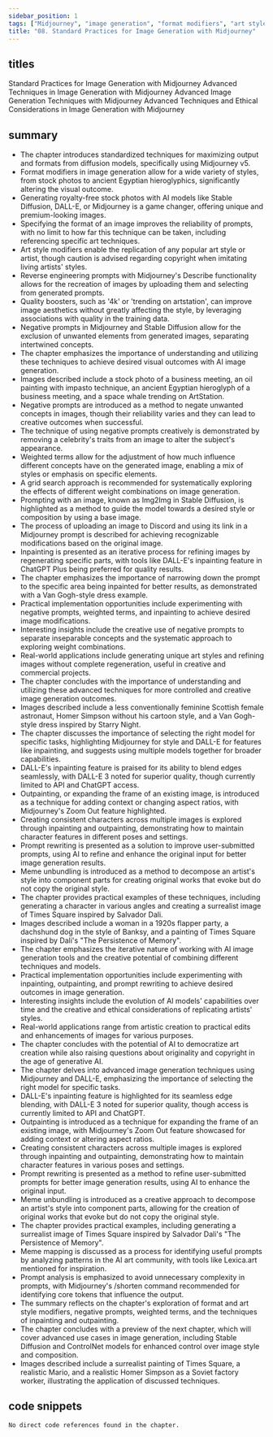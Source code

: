 ```yaml
---
sidebar_position: 1
tags: ["Midjourney", "image generation", "format modifiers", "art style modifiers", "negative prompts", "Negative prompts", "Weighted terms", "Img2Img", "Inpainting", "DALL-E", "Outpainting", "Prompt Rewriting"]
title: "08. Standard Practices for Image Generation with Midjourney"
---
```


## titles

Standard Practices for Image Generation with Midjourney Advanced Techniques in Image Generation with Midjourney Advanced Image Generation Techniques with Midjourney Advanced Techniques and Ethical Considerations in Image Generation with Midjourney

## summary

- The chapter introduces standardized techniques for maximizing output and formats from diffusion models, specifically using Midjourney v5.
- Format modifiers in image generation allow for a wide variety of styles, from stock photos to ancient Egyptian hieroglyphics, significantly altering the visual outcome.
- Generating royalty-free stock photos with AI models like Stable Diffusion, DALL-E, or Midjourney is a game changer, offering unique and premium-looking images.
- Specifying the format of an image improves the reliability of prompts, with no limit to how far this technique can be taken, including referencing specific art techniques.
- Art style modifiers enable the replication of any popular art style or artist, though caution is advised regarding copyright when imitating living artists' styles.
- Reverse engineering prompts with Midjourney's Describe functionality allows for the recreation of images by uploading them and selecting from generated prompts.
- Quality boosters, such as '4k' or 'trending on artstation', can improve image aesthetics without greatly affecting the style, by leveraging associations with quality in the training data.
- Negative prompts in Midjourney and Stable Diffusion allow for the exclusion of unwanted elements from generated images, separating intertwined concepts.
- The chapter emphasizes the importance of understanding and utilizing these techniques to achieve desired visual outcomes with AI image generation.
- Images described include a stock photo of a business meeting, an oil painting with impasto technique, an ancient Egyptian hieroglyph of a business meeting, and a space whale trending on ArtStation.
- Negative prompts are introduced as a method to negate unwanted concepts in images, though their reliability varies and they can lead to creative outcomes when successful.
- The technique of using negative prompts creatively is demonstrated by removing a celebrity's traits from an image to alter the subject's appearance.
- Weighted terms allow for the adjustment of how much influence different concepts have on the generated image, enabling a mix of styles or emphasis on specific elements.
- A grid search approach is recommended for systematically exploring the effects of different weight combinations on image generation.
- Prompting with an image, known as Img2Img in Stable Diffusion, is highlighted as a method to guide the model towards a desired style or composition by using a base image.
- The process of uploading an image to Discord and using its link in a Midjourney prompt is described for achieving recognizable modifications based on the original image.
- Inpainting is presented as an iterative process for refining images by regenerating specific parts, with tools like DALL-E's inpainting feature in ChatGPT Plus being preferred for quality results.
- The chapter emphasizes the importance of narrowing down the prompt to the specific area being inpainted for better results, as demonstrated with a Van Gogh-style dress example.
- Practical implementation opportunities include experimenting with negative prompts, weighted terms, and inpainting to achieve desired image modifications.
- Interesting insights include the creative use of negative prompts to separate inseparable concepts and the systematic approach to exploring weight combinations.
- Real-world applications include generating unique art styles and refining images without complete regeneration, useful in creative and commercial projects.
- The chapter concludes with the importance of understanding and utilizing these advanced techniques for more controlled and creative image generation outcomes.
- Images described include a less conventionally feminine Scottish female astronaut, Homer Simpson without his cartoon style, and a Van Gogh-style dress inspired by Starry Night.
- The chapter discusses the importance of selecting the right model for specific tasks, highlighting Midjourney for style and DALL-E for features like inpainting, and suggests using multiple models together for broader capabilities.
- DALL-E's inpainting feature is praised for its ability to blend edges seamlessly, with DALL-E 3 noted for superior quality, though currently limited to API and ChatGPT access.
- Outpainting, or expanding the frame of an existing image, is introduced as a technique for adding context or changing aspect ratios, with Midjourney's Zoom Out feature highlighted.
- Creating consistent characters across multiple images is explored through inpainting and outpainting, demonstrating how to maintain character features in different poses and settings.
- Prompt rewriting is presented as a solution to improve user-submitted prompts, using AI to refine and enhance the original input for better image generation results.
- Meme unbundling is introduced as a method to decompose an artist's style into component parts for creating original works that evoke but do not copy the original style.
- The chapter provides practical examples of these techniques, including generating a character in various angles and creating a surrealist image of Times Square inspired by Salvador Dali.
- Images described include a woman in a 1920s flapper party, a dachshund dog in the style of Banksy, and a painting of Times Square inspired by Dali's "The Persistence of Memory".
- The chapter emphasizes the iterative nature of working with AI image generation tools and the creative potential of combining different techniques and models.
- Practical implementation opportunities include experimenting with inpainting, outpainting, and prompt rewriting to achieve desired outcomes in image generation.
- Interesting insights include the evolution of AI models' capabilities over time and the creative and ethical considerations of replicating artists' styles.
- Real-world applications range from artistic creation to practical edits and enhancements of images for various purposes.
- The chapter concludes with the potential of AI to democratize art creation while also raising questions about originality and copyright in the age of generative AI.
- The chapter delves into advanced image generation techniques using Midjourney and DALL-E, emphasizing the importance of selecting the right model for specific tasks.
- DALL-E's inpainting feature is highlighted for its seamless edge blending, with DALL-E 3 noted for superior quality, though access is currently limited to API and ChatGPT.
- Outpainting is introduced as a technique for expanding the frame of an existing image, with Midjourney's Zoom Out feature showcased for adding context or altering aspect ratios.
- Creating consistent characters across multiple images is explored through inpainting and outpainting, demonstrating how to maintain character features in various poses and settings.
- Prompt rewriting is presented as a method to refine user-submitted prompts for better image generation results, using AI to enhance the original input.
- Meme unbundling is introduced as a creative approach to decompose an artist's style into component parts, allowing for the creation of original works that evoke but do not copy the original style.
- The chapter provides practical examples, including generating a surrealist image of Times Square inspired by Salvador Dali's "The Persistence of Memory".
- Meme mapping is discussed as a process for identifying useful prompts by analyzing patterns in the AI art community, with tools like Lexica.art mentioned for inspiration.
- Prompt analysis is emphasized to avoid unnecessary complexity in prompts, with Midjourney's /shorten command recommended for identifying core tokens that influence the output.
- The summary reflects on the chapter's exploration of format and art style modifiers, negative prompts, weighted terms, and the techniques of inpainting and outpainting.
- The chapter concludes with a preview of the next chapter, which will cover advanced use cases in image generation, including Stable Diffusion and ControlNet models for enhanced control over image style and composition.
- Images described include a surrealist painting of Times Square, a realistic Mario, and a realistic Homer Simpson as a Soviet factory worker, illustrating the application of discussed techniques.

## code snippets
```
No direct code references found in the chapter.
```
